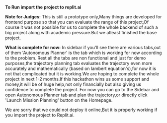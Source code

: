 **To Run import the project to replit.ai**


**Note for Judges:** This is still a prototype only,Many things are developed for frontend purpose so that you can evaluate the range of this project,Of course it was not possible for us to complete the whole backend of such a big project along with academic pressure.But we atleast finished the base project.

**What is complete for now:** In sidebar if you'll see there are various tabs,out of them 'Autonomous Planner' is the tab which is working for now according to the problem.
Rest all the  tabs are non functional and just for demo purposes,the trajectory planning tab evaluates the trajectory even more accurately and mathematically (based on lambert equation's),for now it is not that complicated but it is working.We are hoping to complete the whole project in next 1-2 months.If this hackathon wins us some support and money,it will be of huge help,not only financially but also giving us confidence to complete the project.
For now you can go to the Sidebar and open Autonomous Planner tab and plan the trajectory,or directly click 'Launch Mission Planning' button on the Homepage.

We are sorry that we could not deploy it online,But it is properly working if you import the project to Replit.ai.

